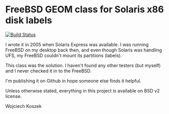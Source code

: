 # FreeBSD GEOM class for Solaris x86 disk labels

[![Build Status](https://travis-ci.org/wkoszek/geom_sunx86label.svg)](https://travis-ci.org/wkoszek/geom_sunx86label)


I wrote it in 2005 when Solaris Express was available. I was running
FreeBSD on my desktop back then, and even though Solaris was handling
UFS, my FreeBSD couldn't mount its partitions (labels).

This class was the solution. I haven't found any other testers (but myself)
and I never checked it in to the FreeBSD.

I'm publishing it on Github in hope someone else finds it helpful.

Unless otherwise stated, everything in this project is available on
BSD v2 license.

Wojciech Koszek
